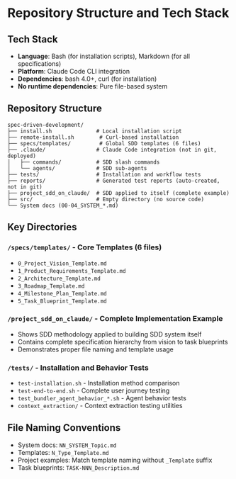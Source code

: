 # Repository Structure and Tech Stack

## Tech Stack
- **Language**: Bash (for installation scripts), Markdown (for all specifications)
- **Platform**: Claude Code CLI integration
- **Dependencies**: bash 4.0+, curl (for installation)
- **No runtime dependencies**: Pure file-based system

## Repository Structure

```
spec-driven-development/
├── install.sh              # Local installation script
├── remote-install.sh        # Curl-based installation
├── specs/templates/         # Global SDD templates (6 files)
├── .claude/                # Claude Code integration (not in git, deployed)
│   ├── commands/           # SDD slash commands
│   └── agents/             # SDD sub-agents
├── tests/                  # Installation and workflow tests
├── reports/                # Generated test reports (auto-created, not in git)
├── project_sdd_on_claude/  # SDD applied to itself (complete example)
├── src/                    # Empty directory (no source code)
└── System docs (00-04_SYSTEM_*.md)
```

## Key Directories

### `/specs/templates/` - Core Templates (6 files)
- `0_Project_Vision_Template.md`
- `1_Product_Requirements_Template.md` 
- `2_Architecture_Template.md`
- `3_Roadmap_Template.md`
- `4_Milestone_Plan_Template.md`
- `5_Task_Blueprint_Template.md`

### `/project_sdd_on_claude/` - Complete Implementation Example
- Shows SDD methodology applied to building SDD system itself
- Contains complete specification hierarchy from vision to task blueprints
- Demonstrates proper file naming and template usage

### `/tests/` - Installation and Behavior Tests
- `test-installation.sh` - Installation method comparison
- `test-end-to-end.sh` - Complete user journey testing
- `test_bundler_agent_behavior_*.sh` - Agent behavior tests
- `context_extraction/` - Context extraction testing utilities

## File Naming Conventions
- System docs: `NN_SYSTEM_Topic.md`
- Templates: `N_Type_Template.md` 
- Project examples: Match template naming without `_Template` suffix
- Task blueprints: `TASK-NNN_Description.md`